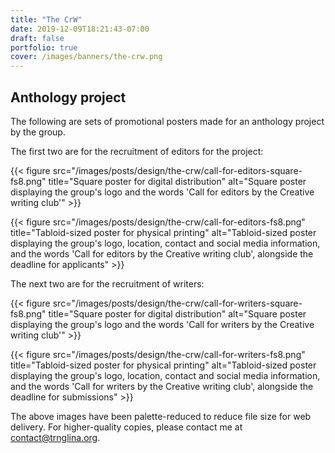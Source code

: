 ```yaml
---
title: "The CrW"
date: 2019-12-09T18:21:43-07:00
draft: false
portfolio: true
cover: /images/banners/the-crw.png
---
```


## Anthology project

The following are sets of promotional posters made for an anthology project by the group.

The first two are for the recruitment of editors for the project:

{{< figure src="/images/posts/design/the-crw/call-for-editors-square-fs8.png" title="Square poster for digital distribution" alt="Square poster displaying the group's logo and the words 'Call for editors by the Creative writing club'" >}}

{{< figure src="/images/posts/design/the-crw/call-for-editors-fs8.png" title="Tabloid-sized poster for physical printing" alt="Tabloid-sized poster displaying the group's logo, location, contact and social media information, and the words 'Call for editors by the Creative writing club', alongside the deadline for applicants" >}}

The next two are for the recruitment of writers:

{{< figure src="/images/posts/design/the-crw/call-for-writers-square-fs8.png" title="Square poster for digital distribution" alt="Square poster displaying the group's logo and the words 'Call for writers by the Creative writing club'" >}}

{{< figure src="/images/posts/design/the-crw/call-for-writers-fs8.png" title="Tabloid-sized poster for physical printing" alt="Tabloid-sized poster displaying the group's logo, location, contact and social media information, and the words 'Call for writers by the Creative writing club', alongside the deadline for submissions" >}}

The above images have been palette-reduced to reduce file size for web delivery. For higher-quality copies, please contact me at [contact@trnglina.org](mailto:contact@trnglina.org).
